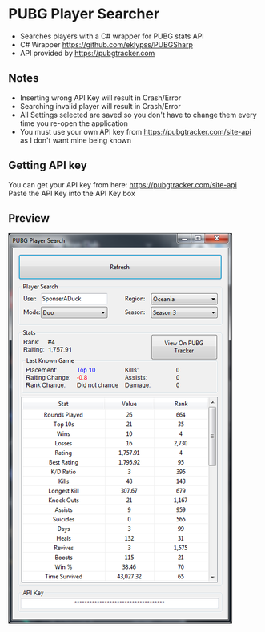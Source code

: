# PUBG Player Searcher
* Searches players with a C# wrapper for PUBG stats API
* C# Wrapper https://github.com/eklypss/PUBGSharp
* API provided by https://pubgtracker.com

## Notes
* Inserting wrong API Key will result in Crash/Error
* Searching invalid player will result in Crash/Error
* All Settings selected are saved so you don't have to change them every time you re-open the application
* You must use your own API key from https://pubgtracker.com/site-api as I don't want mine being known

## Getting API key
You can get your API key from here: https://pubgtracker.com/site-api  
Paste the API Key into the API Key box


## Preview
![Preview](https://raw.githubusercontent.com/DetectiveSquirrel/PUBGPlayerSearch/master/images/Preview.png)